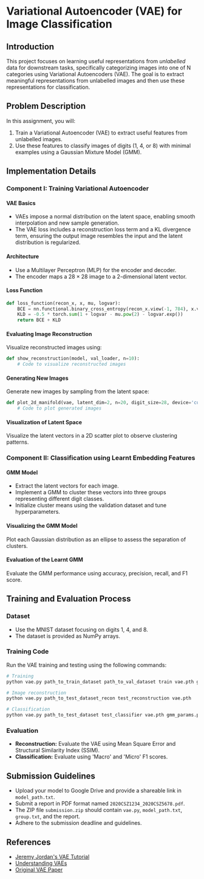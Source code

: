 
# Variational Autoencoder (VAE) for Image Classification

## Introduction

This project focuses on learning useful representations from *unlabelled* data for downstream tasks, specifically categorizing images into one of N categories using Variational Autoencoders (VAE). The goal is to extract meaningful representations from unlabelled images and then use these representations for classification.

## Problem Description

In this assignment, you will:
1. Train a Variational Autoencoder (VAE) to extract useful features from unlabelled images.
2. Use these features to classify images of digits (1, 4, or 8) with minimal examples using a Gaussian Mixture Model (GMM).

## Implementation Details

### Component I: Training Variational Autoencoder

#### VAE Basics
- VAEs impose a normal distribution on the latent space, enabling smooth interpolation and new sample generation.
- The VAE loss includes a reconstruction loss term and a KL divergence term, ensuring the output image resembles the input and the latent distribution is regularized.

#### Architecture
- Use a Multilayer Perceptron (MLP) for the encoder and decoder.
- The encoder maps a $28 \times 28$ image to a 2-dimensional latent vector.

#### Loss Function
```python
def loss_function(recon_x, x, mu, logvar):
    BCE = nn.functional.binary_cross_entropy(recon_x.view(-1, 784), x.view(-1, 784), reduction='sum')
    KLD = -0.5 * torch.sum(1 + logvar - mu.pow(2) - logvar.exp())
    return BCE + KLD
```

#### Evaluating Image Reconstruction
Visualize reconstructed images using:
```python
def show_reconstruction(model, val_loader, n=10):
    # Code to visualize reconstructed images
```

#### Generating New Images
Generate new images by sampling from the latent space:
```python
def plot_2d_manifold(vae, latent_dim=2, n=20, digit_size=28, device='cuda'):
    # Code to plot generated images
```

#### Visualization of Latent Space
Visualize the latent vectors in a 2D scatter plot to observe clustering patterns.

### Component II: Classification using Learnt Embedding Features

#### GMM Model
- Extract the latent vectors for each image.
- Implement a GMM to cluster these vectors into three groups representing different digit classes.
- Initialize cluster means using the validation dataset and tune hyperparameters.

#### Visualizing the GMM Model
Plot each Gaussian distribution as an ellipse to assess the separation of clusters.

#### Evaluation of the Learnt GMM
Evaluate the GMM performance using accuracy, precision, recall, and F1 score.

## Training and Evaluation Process

### Dataset
- Use the MNIST dataset focusing on digits 1, 4, and 8.
- The dataset is provided as NumPy arrays.

### Training Code
Run the VAE training and testing using the following commands:
```bash
# Training
python vae.py path_to_train_dataset path_to_val_dataset train vae.pth gmm_params.pkl

# Image reconstruction
python vae.py path_to_test_dataset_recon test_reconstruction vae.pth

# Classification
python vae.py path_to_test_dataset test_classifier vae.pth gmm_params.pkl
```

### Evaluation
- **Reconstruction:** Evaluate the VAE using Mean Square Error and Structural Similarity Index (SSIM).
- **Classification:** Evaluate using 'Macro' and 'Micro' F1 scores.

## Submission Guidelines
- Upload your model to Google Drive and provide a shareable link in `model_path.txt`.
- Submit a report in PDF format named `2020CSZ1234_2020CSZ5678.pdf`.
- The ZIP file `submission.zip` should contain `vae.py`, `model_path.txt`, `group.txt`, and the report.
- Adhere to the submission deadline and guidelines.

## References
- [Jeremy Jordan's VAE Tutorial](https://www.jeremyjordan.me/variational-autoencoders/)
- [Understanding VAEs](https://towardsdatascience.com/intuitively-understanding-variational-autoencoders-1bfe67eb5daf)
- [Original VAE Paper](https://arxiv.org/abs/1312.6114)

